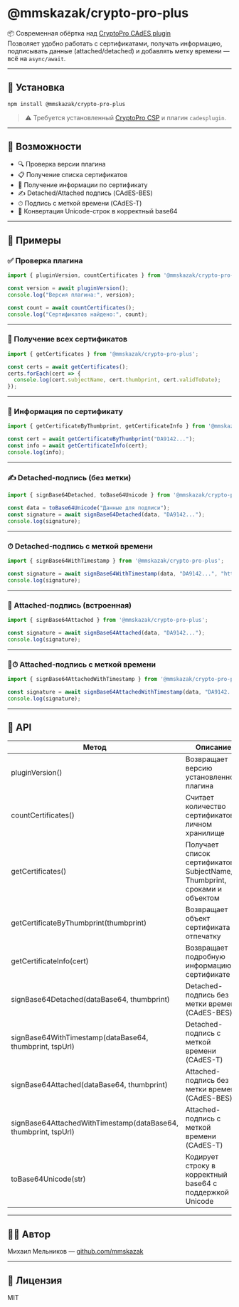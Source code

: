 # @mmskazak/crypto-pro-plus

📦 Современная обёртка над [CryptoPro CAdES plugin](https://www.cryptopro.ru/products/cades)  
Позволяет удобно работать с сертификатами, получать информацию, подписывать данные (attached/detached) и добавлять метку времени — всё на `async/await`.

---

## 🚀 Установка

```bash
npm install @mmskazak/crypto-pro-plus
```

> ⚠️ Требуется установленный [CryptoPro CSP](https://www.cryptopro.ru/products/csp) и плагин `cadesplugin`.

---

## 🧠 Возможности

* 🔍 Проверка версии плагина
* 📋 Получение списка сертификатов
* 🧾 Получение информации по сертификату
* ✍️ Detached/Attached подпись (CAdES-BES)
* ⏱ Подпись с меткой времени (CAdES-T)
* 🔄 Конвертация Unicode-строк в корректный base64

---

## 📘 Примеры

### ✅ Проверка плагина

```js
import { pluginVersion, countCertificates } from '@mmskazak/crypto-pro-plus';

const version = await pluginVersion();
console.log("Версия плагина:", version);

const count = await countCertificates();
console.log("Сертификатов найдено:", count);
```

---

### 📜 Получение всех сертификатов

```js
import { getCertificates } from '@mmskazak/crypto-pro-plus';

const certs = await getCertificates();
certs.forEach(cert => {
  console.log(cert.subjectName, cert.thumbprint, cert.validToDate);
});
```

---

### 📄 Информация по сертификату

```js
import { getCertificateByThumbprint, getCertificateInfo } from '@mmskazak/crypto-pro-plus';

const cert = await getCertificateByThumbprint("DA9142...");
const info = await getCertificateInfo(cert);
console.log(info);
```

---

### ✍️ Detached-подпись (без метки)

```js
import { signBase64Detached, toBase64Unicode } from '@mmskazak/crypto-pro-plus';

const data = toBase64Unicode("Данные для подписи");
const signature = await signBase64Detached(data, "DA9142...");
console.log(signature);
```

---

### ⏱ Detached-подпись с меткой времени

```js
import { signBase64WithTimestamp } from '@mmskazak/crypto-pro-plus';

const signature = await signBase64WithTimestamp(data, "DA9142...", "http://testca.cryptopro.ru/tsp/");
console.log(signature);
```

---

### 📎 Attached-подпись (встроенная)

```js
import { signBase64Attached } from '@mmskazak/crypto-pro-plus';

const signature = await signBase64Attached(data, "DA9142...");
console.log(signature);
```

---

### 📎⏱ Attached-подпись с меткой времени

```js
import { signBase64AttachedWithTimestamp } from '@mmskazak/crypto-pro-plus';

const signature = await signBase64AttachedWithTimestamp(data, "DA9142...", "http://testca.cryptopro.ru/tsp/");
console.log(signature);
```

---

## 📌 API

| Метод                                                           | Описание                                                                   |
| --------------------------------------------------------------- | -------------------------------------------------------------------------- |
| pluginVersion()                                                 | Возвращает версию установленного плагина                                   |
| countCertificates()                                             | Считает количество сертификатов в личном хранилище                         |
| getCertificates()                                               | Получает список сертификатов с SubjectName, Thumbprint, сроками и объектом |
| getCertificateByThumbprint(thumbprint)                          | Возвращает объект сертификата по отпечатку                                 |
| getCertificateInfo(cert)                                        | Возвращает подробную информацию о сертификате                              |
| signBase64Detached(dataBase64, thumbprint)                      | Detached-подпись без метки времени (CAdES-BES)                             |
| signBase64WithTimestamp(dataBase64, thumbprint, tspUrl)         | Detached-подпись с меткой времени (CAdES-T)                                |
| signBase64Attached(dataBase64, thumbprint)                      | Attached-подпись без метки времени (CAdES-BES)                             |
| signBase64AttachedWithTimestamp(dataBase64, thumbprint, tspUrl) | Attached-подпись с меткой времени (CAdES-T)                                |
| toBase64Unicode(str)                                            | Кодирует строку в корректный base64 с поддержкой Unicode                   |

---

## 🧑‍💻 Автор

Михаил Мельников — [github.com/mmskazak](https://github.com/mmskazak)

---

## 📜 Лицензия

MIT
